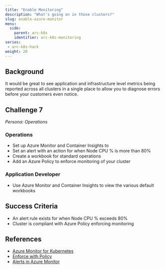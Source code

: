 ```yaml
---
title: "Enable Monitoring"
description: "What's going on in those clusters?"
slug: enable-azure-monitor
menu:
  side:
    parent: arc-k8s
    identifier: arc-k8s-monitoring
series:
 - arc-k8s-hack
weight: 20
---
```


## Background

It would be great to see application and infrastructure level metrics being reported across all clusters in a single place to allow you to diagnose errors before your customers even notice.

## Challenge 7

*Persona: Operations*

### Operations

* Set up Azure Monitor and Container Insights to
* Set an alert with an action for when Node CPU % is more than 80%
* Create a workbook for standard operations
* Add an Azure Policy to enforce monitoring of your cluster

### Application Developer

* Use Azure Monitor and Container Insights to view the various default workbooks

## Success Criteria

* An alert rule exists for when Node CPU % exceeds 80%
* Cluster is compliant with Azure Policy enforcing monitoring

## References

* [Azure Monitor for Kubernetes](https://docs.microsoft.com/azure/azure-monitor/containers/container-insights-enable-arc-enabled-clusters)
* [Enforce with Policy](https://docs.microsoft.com/azure/azure-monitor/containers/container-insights-enable-aks-policy)
* [Alerts in Azure Monitor](https://docs.microsoft.com/azure/azure-monitor/alerts/alerts-log#create-a-log-alert-rule-with-the-azure-portal)